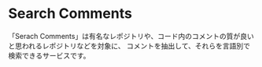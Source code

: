 # Search Comments

「Serach Comments」は有名なレポジトリや、コード内のコメントの質が良いと思われるレポジトリなどを対象に、
コメントを抽出して、それらを言語別で検索できるサービスです。
